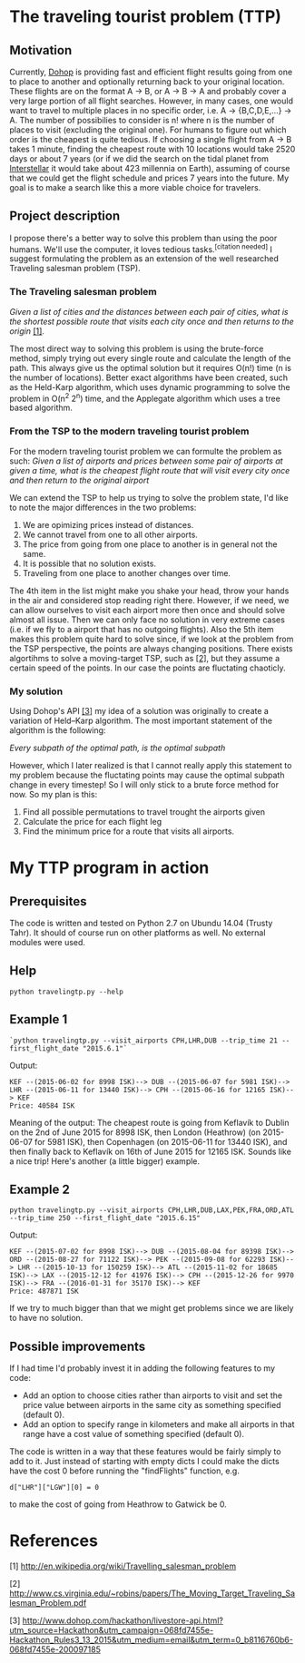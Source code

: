 # The traveling tourist problem (TTP)

## Motivation
Currently, [Dohop](http://www.dohop.is/) is providing fast and efficient flight results going from one to place to another and optionally returning back to your original location. These flights are on the format A -> B, or A -> B -> A and probably cover a very large portion of all flight searches. However, in many cases, one would want to travel to multiple places in no specific order, i.e. A -> {B,C,D,E,...} -> A. The number of possibilies to consider is n! where n is the number of places to visit (excluding the original one). For humans to figure out which order is the cheapest is quite tedious. If choosing a single flight from A -> B takes 1 minute, finding the cheapest route with 10 locations would take 2520 days or about 7 years (or if we did the search on the tidal planet from [Interstellar](http://www.imdb.com/title/tt0816692/) it would take about 423 millennia on Earth), assuming of course that we could get the flight schedule and prices 7 years into the future. My goal is to make a search like this a more viable choice for travelers.


## Project description
I propose there's a better way to solve this problem than using the poor humans. We'll use the computer, it loves tedious tasks.<sup>[citation needed]</sup> I suggest formulating the problem as an extension of the well researched Traveling salesman problem (TSP).

### The Traveling salesman problem
*Given a list of cities and the distances between each pair of cities, what is the shortest possible route that visits each city once and then returns to the origin* [[1]](http://en.wikipedia.org/wiki/Travelling_salesman_problem).

The most direct way to solving this problem is using the brute-force method, simply trying out every single route and calculate the length of the path. This always give us the optimal solution but it requires O(n!) time (n is the number of locations). Better exact algorithms have been created, such as the Held-Karp algorithm, which uses dynamic programming to solve the problem in O(n<sup>2</sup> 2<sup>n</sup>) time, and the Applegate algorithm which uses a tree based algorithm.

### From the TSP to the modern traveling tourist problem
For the modern traveling tourist problem we can formulte the problem as such:
*Given a list of airports and prices between some pair of airports at given a time, what is the cheapest flight route that will visit every city once and then return to the original airport*

We can extend the TSP to help us trying to solve the problem state, I'd like to note the major differences in the two problems:

1. We are opimizing prices instead of distances.
2. We cannot travel from one to all other airports.
3. The price from going from one place to another is in general not the same.
4. It is possible that no solution exists.
5. Traveling from one place to another changes over time.

The 4th item in the list might make you shake your head, throw your hands in the air and considered stop reading right there. However, if we need, we can allow ourselves to visit each airport more then once and should solve almost all issue. Then we can only face no solution in very extreme cases (i.e. if we fly to a airport that has no outgoing flights). Also the 5th item makes this problem quite hard to solve since, if we look at the problem from the TSP perspective, the points are always changing positions. There exists algortihms to solve a moving-target TSP, such as [[2]](http://www.cs.virginia.edu/~robins/papers/The_Moving_Target_Traveling_Salesman_Problem.pdf), but they assume a certain speed of the points. In our case the points are fluctating chaoticly.

### My solution
Using Dohop's API [[3]](http://www.dohop.com/hackathon/livestore-api.html?utm_source=Hackathon&utm_campaign=068fd7455e-Hackathon_Rules3_13_2015&utm_medium=email&utm_term=0_b8116760b6-068fd7455e-200097185) my idea of a solution was originally to create a variation of Held–Karp algorithm. The most important statement of the algorithm is the following:

*Every subpath of the optimal path, is the optimal subpath*

However, which I later realized is that I cannot really apply this statement to my problem because the fluctating points may cause the optimal subpath change in every timestep! So I will only stick to a brute force method for now. So my plan is this:

1. Find all possible permutations to travel trought the airports given
2. Calculate the price for each flight leg
3. Find the minimum price for a route that visits all airports.

# My TTP program in action
## Prerequisites

The code is written and tested on Python 2.7 on Ubundu 14.04 (Trusty Tahr). It should of course run on other platforms as well. No external modules were used.

## Help

	python travelingtp.py --help

## Example 1

	`python travelingtp.py --visit_airports CPH,LHR,DUB --trip_time 21 --first_flight_date "2015.6.1"`

Output:

	KEF --(2015-06-02 for 8998 ISK)--> DUB --(2015-06-07 for 5981 ISK)--> LHR --(2015-06-11 for 13440 ISK)--> CPH --(2015-06-16 for 12165 ISK)--> KEF
	Price: 40584 ISK

Meaning of the output: The cheapest route is going from Keflavík to Dublin on the 2nd of June 2015 for 8998 ISK, then London (Heathrow) (on 2015-06-07 for 5981 ISK), then Copenhagen (on 2015-06-11 for 13440 ISK), and then finally back to Keflavík on 16th of June 2015 for 12165 ISK. Sounds like a nice trip! Here's another (a little bigger) example.

## Example 2

	python travelingtp.py --visit_airports CPH,LHR,DUB,LAX,PEK,FRA,ORD,ATL --trip_time 250 --first_flight_date "2015.6.15"
	
Output:

	KEF --(2015-07-02 for 8998 ISK)--> DUB --(2015-08-04 for 89398 ISK)--> ORD --(2015-08-27 for 71122 ISK)--> PEK --(2015-09-08 for 62293 ISK)--> LHR --(2015-10-13 for 150259 ISK)--> ATL --(2015-11-02 for 18685 ISK)--> LAX --(2015-12-12 for 41976 ISK)--> CPH --(2015-12-26 for 9970 ISK)--> FRA --(2016-01-31 for 35170 ISK)--> KEF
	Price: 487871 ISK

If we try to much bigger than that we might get problems since we are likely to have no solution.

## Possible improvements

If I had time I'd probably invest it in adding the following features to my code:

* Add an option to choose cities rather than airports to visit and set the price value between airports in the same city as something specified (default 0).
* Add an option to specify range in kilometers and make all airports in that range have a cost value of something specified (default 0).

The code is written in a way that these features would be fairly simply to add to it. Just instead of starting with empty dicts I could make the dicts have the cost 0 before running the "findFlights" function, e.g.

	d["LHR"]["LGW"][0] = 0

to make the cost of going from Heathrow to Gatwick be 0.

# References
[1] http://en.wikipedia.org/wiki/Travelling_salesman_problem

[2] http://www.cs.virginia.edu/~robins/papers/The_Moving_Target_Traveling_Salesman_Problem.pdf

[3] http://www.dohop.com/hackathon/livestore-api.html?utm_source=Hackathon&utm_campaign=068fd7455e-Hackathon_Rules3_13_2015&utm_medium=email&utm_term=0_b8116760b6-068fd7455e-200097185